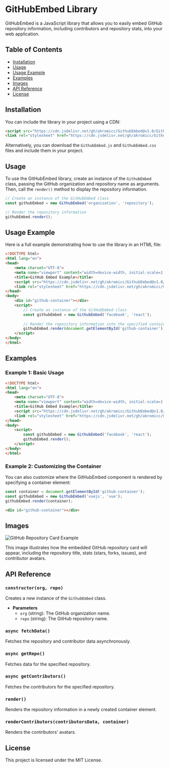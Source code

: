 # GitHubEmbed Library

GitHubEmbed is a JavaScript library that allows you to easily embed GitHub repository information, including contributors and repository stats, into your web application.

## Table of Contents

- [Installation](#installation)
- [Usage](#usage)
- [Usage Example](#usage-example)
- [Examples](#examples)
- [Images](#images)
- [API Reference](#api-reference)
- [License](#license)

## Installation

You can include the library in your project using a CDN:

```html
<script src="https://cdn.jsdelivr.net/gh/akromicc/GithubEmbed@v1.0/GithubEmbed.js"></script>
<link rel="stylesheet" href="https://cdn.jsdelivr.net/gh/akromicc/GithubEmbed@v1.0/GithubEmbed.css">
```

Alternatively, you can download the `GithubEmbed.js` and `GithubEmbed.css` files and include them in your project.

## Usage

To use the GitHubEmbed library, create an instance of the `GithubEmbed` class, passing the GitHub organization and repository name as arguments. Then, call the `render()` method to display the repository information.

```javascript
// Create an instance of the GitHubEmbed class
const githubEmbed = new GithubEmbed('organization', 'repository');

// Render the repository information
githubEmbed.render();
```

## Usage Example

Here is a full example demonstrating how to use the library in an HTML file:

```html
<!DOCTYPE html>
<html lang="en">
<head>
    <meta charset="UTF-8">
    <meta name="viewport" content="width=device-width, initial-scale=1.0">
    <title>GitHub Embed Example</title>
    <script src="https://cdn.jsdelivr.net/gh/akromicc/GithubEmbed@v1.0/GithubEmbed.js"></script>
    <link rel="stylesheet" href="https://cdn.jsdelivr.net/gh/akromicc/GithubEmbed@v1.0/GithubEmbed.css">
</head>
<body>
    <div id="github-container"></div>
    <script>
        // Create an instance of the GitHubEmbed class
        const githubEmbed = new GithubEmbed('facebook', 'react');
        
        // Render the repository information into the specified container
        githubEmbed.render(document.getElementById('github-container'));
    </script>
</body>
</html>
```

## Examples

### Example 1: Basic Usage

```html
<!DOCTYPE html>
<html lang="en">
<head>
    <meta charset="UTF-8">
    <meta name="viewport" content="width=device-width, initial-scale=1.0">
    <title>GitHub Embed Example</title>
    <script src="https://cdn.jsdelivr.net/gh/akromicc/GithubEmbed@v1.0/GithubEmbed.js"></script>
    <link rel="stylesheet" href="https://cdn.jsdelivr.net/gh/akromicc/GithubEmbed@v1.0/GithubEmbed.css">
</head>
<body>
    <script>
        const githubEmbed = new GithubEmbed('facebook', 'react');
        githubEmbed.render();
    </script>
</body>
</html>
```

### Example 2: Customizing the Container

You can also customize where the GitHubEmbed component is rendered by specifying a container element:

```javascript
const container = document.getElementById('github-container');
const githubEmbed = new GithubEmbed('vuejs', 'vue');
githubEmbed.render(container);
```

```html
<div id="github-container"></div>
```

## Images

![GitHub Repository Card Example](https://example.com)

This image illustrates how the embedded GitHub repository card will appear, including the repository title, stats (stars, forks, issues), and contributor avatars.

## API Reference

### `constructor(org, repo)`

Creates a new instance of the `GithubEmbed` class.

- **Parameters**
  - `org` (string): The GitHub organization name.
  - `repo` (string): The GitHub repository name.

### `async fetchData()`

Fetches the repository and contributor data asynchronously.

### `async getRepo()`

Fetches data for the specified repository.

### `async getContributors()`

Fetches the contributors for the specified repository.

### `render()`

Renders the repository information in a newly created container element.

### `renderContributors(contributorsData, container)`

Renders the contributors' avatars.

## License

This project is licensed under the MIT License.
